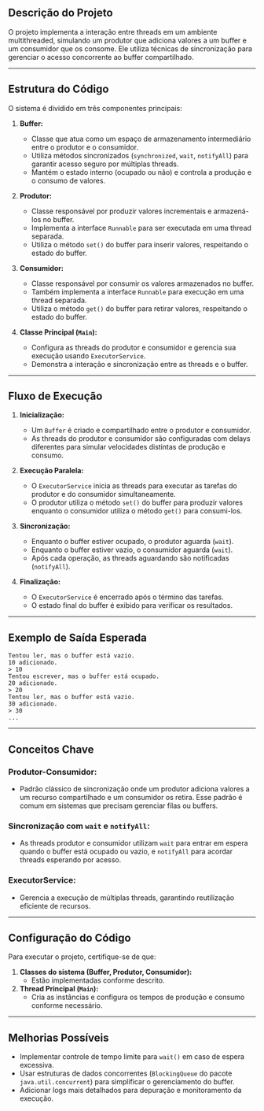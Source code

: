 ## **Descrição do Projeto**
O projeto implementa a interação entre threads em um ambiente multithreaded, simulando um produtor que adiciona valores a um buffer e um consumidor que os consome. Ele utiliza técnicas de sincronização para gerenciar o acesso concorrente ao buffer compartilhado.

---

## **Estrutura do Código**
O sistema é dividido em três componentes principais:

1. **Buffer:**
   - Classe que atua como um espaço de armazenamento intermediário entre o produtor e o consumidor.
   - Utiliza métodos sincronizados (`synchronized`, `wait`, `notifyAll`) para garantir acesso seguro por múltiplas threads.
   - Mantém o estado interno (ocupado ou não) e controla a produção e o consumo de valores.

2. **Produtor:**
   - Classe responsável por produzir valores incrementais e armazená-los no buffer.
   - Implementa a interface `Runnable` para ser executada em uma thread separada.
   - Utiliza o método `set()` do buffer para inserir valores, respeitando o estado do buffer.

3. **Consumidor:**
   - Classe responsável por consumir os valores armazenados no buffer.
   - Também implementa a interface `Runnable` para execução em uma thread separada.
   - Utiliza o método `get()` do buffer para retirar valores, respeitando o estado do buffer.

4. **Classe Principal (`Main`):**
   - Configura as threads do produtor e consumidor e gerencia sua execução usando `ExecutorService`.
   - Demonstra a interação e sincronização entre as threads e o buffer.

---

## **Fluxo de Execução**
1. **Inicialização:**
   - Um `Buffer` é criado e compartilhado entre o produtor e consumidor.
   - As threads do produtor e consumidor são configuradas com delays diferentes para simular velocidades distintas de produção e consumo.

2. **Execução Paralela:**
   - O `ExecutorService` inicia as threads para executar as tarefas do produtor e do consumidor simultaneamente.
   - O produtor utiliza o método `set()` do buffer para produzir valores enquanto o consumidor utiliza o método `get()` para consumi-los.

3. **Sincronização:**
   - Enquanto o buffer estiver ocupado, o produtor aguarda (`wait`).
   - Enquanto o buffer estiver vazio, o consumidor aguarda (`wait`).
   - Após cada operação, as threads aguardando são notificadas (`notifyAll`).

4. **Finalização:**
   - O `ExecutorService` é encerrado após o término das tarefas.
   - O estado final do buffer é exibido para verificar os resultados.

---

## **Exemplo de Saída Esperada**
```plaintext
Tentou ler, mas o buffer está vazio.
10 adicionado.
> 10
Tentou escrever, mas o buffer está ocupado.
20 adicionado.
> 20
Tentou ler, mas o buffer está vazio.
30 adicionado.
> 30
...
```

---

## **Conceitos Chave**

### **Produtor-Consumidor:**
- Padrão clássico de sincronização onde um produtor adiciona valores a um recurso compartilhado e um consumidor os retira. Esse padrão é comum em sistemas que precisam gerenciar filas ou buffers.

### **Sincronização com `wait` e `notifyAll`:**
- As threads produtor e consumidor utilizam `wait` para entrar em espera quando o buffer está ocupado ou vazio, e `notifyAll` para acordar threads esperando por acesso.

### **ExecutorService:**
- Gerencia a execução de múltiplas threads, garantindo reutilização eficiente de recursos.

---

## **Configuração do Código**
Para executar o projeto, certifique-se de que:
1. **Classes do sistema (Buffer, Produtor, Consumidor):**
   - Estão implementadas conforme descrito.
2. **Thread Principal (`Main`):**
   - Cria as instâncias e configura os tempos de produção e consumo conforme necessário.

---

## **Melhorias Possíveis**
- Implementar controle de tempo limite para `wait()` em caso de espera excessiva.
- Usar estruturas de dados concorrentes (`BlockingQueue` do pacote `java.util.concurrent`) para simplificar o gerenciamento do buffer.
- Adicionar logs mais detalhados para depuração e monitoramento da execução.